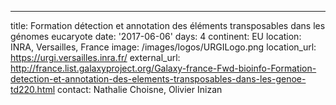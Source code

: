---
title: Formation détection et annotation des éléments transposables dans les génomes eucaryote
date: '2017-06-06'
days: 4
continent: EU
location: INRA, Versailles, France
image: /images/logos/URGILogo.png
location_url: https://urgi.versailles.inra.fr/
external_url: http://france.list.galaxyproject.org/Galaxy-france-Fwd-bioinfo-Formation-detection-et-annotation-des-elements-transposables-dans-les-genoe-td220.html
contact: Nathalie Choisne, Olivier Inizan
